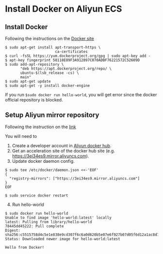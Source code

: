 # Install Docker on Aliyun ECS

## Install Docker

Following the instructions on the [Docker site](https://docs.docker.com/engine/installation/linux/ubuntu/#/install-using-the-repository)

```
$ sudo apt-get install apt-transport-https \
                       ca-certificates
$ curl -fsSL https://yum.dockerproject.org/gpg | sudo apt-key add -
$ apt-key fingerprint 58118E89F3A912897C070ADBF76221572C52609D
$ sudo add-apt-repository \
       "deb https://apt.dockerproject.org/repo/ \
       ubuntu-$(lsb_release -cs) \
       main"
$ sudo apt-get update
$ sudo apt-get -y install docker-engine
```

If you run `$sudo docker run hello-world`, you will get error since the docker official repository is blocked.

## Setup Aliyun mirror repository

Following the instruction on the [link](http://warjiang.github.io/devcat/2016/11/28/%E4%BD%BF%E7%94%A8%E9%98%BF%E9%87%8C%E4%BA%91Docker%E9%95%9C%E5%83%8F%E5%8A%A0%E9%80%9F/)

You will need to
1. Create a developer account in [Aliyun docker hub](http://dev.aliyun.com/search.html).
2. Get an acceleration site of the docker hub site (e.g. https://3ei34es9.mirror.aliyuncs.com).
3. Update docker daemon config.
```
$ sudo tee /etc/docker/daemon.json <<-'EOF'
{
  "registry-mirrors": ["https://3ei34es9.mirror.aliyuncs.com"]
}
EOF

$ sudo service docker restart
```
4. Run hello-world
```
$ sudo docker run hello-world
Unable to find image 'hello-world:latest' locally
latest: Pulling from library/hello-world
78445dd45222: Pull complete 
Digest: sha256:c5515758d4c5e1e838e9cd307f6c6a0d620b5e07e6f927b07d05f6d12a1ac8d7
Status: Downloaded newer image for hello-world:latest

Hello from Docker!
```